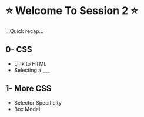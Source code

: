 # :star: Welcome To Session 2 :star:

...Quick recap...
## 0- CSS
- Link to HTML
- Selecting a ___

## 1- More CSS
- Selector Specificity
- Box Model